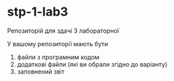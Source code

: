 # stp-1-lab3
Репозиторій для здачі 3 лабораторної

У вашому репозиторії мають бути
1) файли з програмним кодом
2) додаткові файли (які ви обрали згідно до варіанту)
3) заповнений звіт
